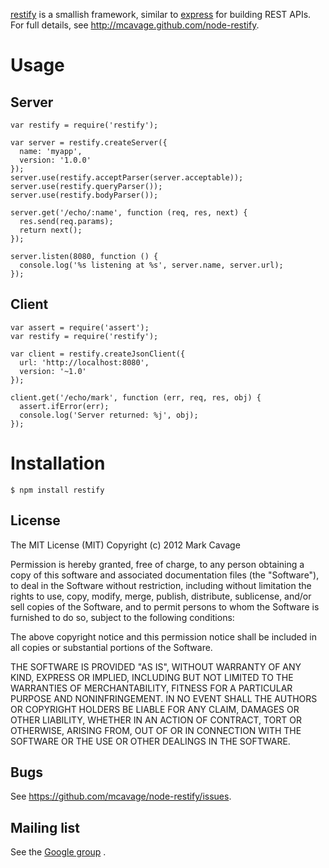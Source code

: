 [restify](http://mcavage.github.com/node-restify) is a smallish framework,
similar to [express](http://expressjs.com) for building REST APIs.  For full
details, see http://mcavage.github.com/node-restify.

# Usage

## Server

    var restify = require('restify');

    var server = restify.createServer({
      name: 'myapp',
      version: '1.0.0'
    });
    server.use(restify.acceptParser(server.acceptable));
    server.use(restify.queryParser());
    server.use(restify.bodyParser());

    server.get('/echo/:name', function (req, res, next) {
      res.send(req.params);
      return next();
    });

    server.listen(8080, function () {
      console.log('%s listening at %s', server.name, server.url);
    });

## Client

    var assert = require('assert');
    var restify = require('restify');

    var client = restify.createJsonClient({
      url: 'http://localhost:8080',
      version: '~1.0'
    });

    client.get('/echo/mark', function (err, req, res, obj) {
      assert.ifError(err);
      console.log('Server returned: %j', obj);
    });

# Installation

    $ npm install restify

## License

The MIT License (MIT)
Copyright (c) 2012 Mark Cavage

Permission is hereby granted, free of charge, to any person obtaining a copy of
this software and associated documentation files (the "Software"), to deal in
the Software without restriction, including without limitation the rights to
use, copy, modify, merge, publish, distribute, sublicense, and/or sell copies of
the Software, and to permit persons to whom the Software is furnished to do so,
subject to the following conditions:

The above copyright notice and this permission notice shall be included in all
copies or substantial portions of the Software.

THE SOFTWARE IS PROVIDED "AS IS", WITHOUT WARRANTY OF ANY KIND, EXPRESS OR
IMPLIED, INCLUDING BUT NOT LIMITED TO THE WARRANTIES OF MERCHANTABILITY,
FITNESS FOR A PARTICULAR PURPOSE AND NONINFRINGEMENT. IN NO EVENT SHALL THE
AUTHORS OR COPYRIGHT HOLDERS BE LIABLE FOR ANY CLAIM, DAMAGES OR OTHER
LIABILITY, WHETHER IN AN ACTION OF CONTRACT, TORT OR OTHERWISE, ARISING FROM,
OUT OF OR IN CONNECTION WITH THE SOFTWARE OR THE USE OR OTHER DEALINGS IN THE
SOFTWARE.

## Bugs

See <https://github.com/mcavage/node-restify/issues>.

## Mailing list

See the
[Google group](https://groups.google.com/forum/?hl=en&fromgroups#!forum/restify)
.
